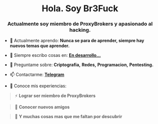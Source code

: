 <!-- Br3Fuck Repository Code -->

<h1 align="center">Hola. Soy Br3Fuck</h1>
<h3 align="center">Actualmente soy miembro de ProxyBrokers y apasionado al hacking.</h3>

- 🌱 Actualmente aprendo: **Nunca se para de aprender, siempre hay nuevos temas que aprender.**

- 📝 Siempre escribo cosas en: **[En desarrollo...](https://localhost:8080)**

- 💬 Preguntame sobre: **Criptografia,** **Redes,** **Programacion,** **Pentesting.**

- 📫 Contactarme: **[Telegram](https://t.me/br3fuck)**

- 📄 Conoce mis experiencias:

> ⚡ **Lograr ser miembro de ProxyBrokers**

> 🐢 **Conocer nuevos amigos**

> 🐸 **Y muchas cosas mas que me faltan por descubrir**
